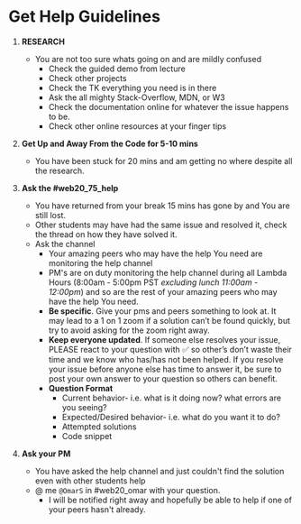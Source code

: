 # Get Help Guidelines
1. **RESEARCH**
    * You are not too sure whats going on and are mildly confused
        * Check the guided demo from lecture
        * Check other projects
        * Check the TK everything you need is in there
        * Ask the all mighty Stack-Overflow, MDN, or W3
        * Check the documentation online for whatever the issue happens to be.
        * Check other online resources at your finger tips
1. **Get Up and Away From the Code for 5-10 mins**
    * You have been stuck for 20 mins and am getting no where despite all the research.
1. **Ask the #web20_75_help** 
    * You have returned from your break 15 mins has gone by and You are still lost.
    * Other students may have had the same issue and resolved it, check the thread on how they have solved it.
    * Ask the channel 
        * Your amazing peers who may have the help You need are monitoring the help channel
        * PM's are on duty monitoring the help channel during all Lambda Hours (8:00am - 5:00pm PST *_excluding lunch 11:00am -                 12:00pm_*) and so are the rest of your amazing peers who may have the help You need.
        * **Be specific**. Give your pms and peers something to look at. It may lead to a 1 on 1 zoom if a solution can’t be found      quickly, but try to avoid asking for the zoom right away.
        * **Keep everyone updated**. If someone else resolves your issue, PLEASE react to your question with :white_check_mark: so other’s don’t waste their time and we know who has/has not been helped. If you resolve your issue before anyone else has time to answer it, be sure to post your own answer to your question so others can benefit.
        * **Question Format**
           * Current behavior-  i.e. what is it doing now? what errors are you seeing?
           * Expected/Desired behavior- i.e. what do you want it to do?
           * Attempted solutions
           * Code snippet

1. **Ask your PM**
    * You have asked the help channel and just couldn't find the solution even with other students help
    * @ me `@OmarS` in #web20_omar with your question.
        * I will be notified right away and hopefully be able to help if one of your peers hasn't already.
       
  
